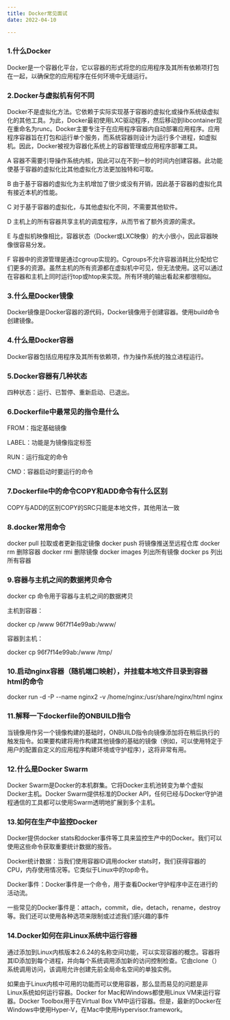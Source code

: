 ```yaml
---
title: Docker常见面试
date: 2022-04-10

---
```


### 1.什么Docker

Docker是一个容器化平台，它以容器的形式将您的应用程序及其所有依赖项打包在一起，以确保您的应用程序在任何环境中无缝运行。

### 2.Docker与虚拟机有何不同

Docker不是虚拟化方法。它依赖于实际实现基于容器的虚拟化或操作系统级虚拟化的其他工具。为此，Docker最初使用LXC驱动程序，然后移动到libcontainer现在重命名为runc。Docker主要专注于在应用程序容器内自动部署应用程序。应用程序容器旨在打包和运行单个服务，而系统容器则设计为运行多个进程，如虚拟机。因此，Docker被视为容器化系统上的容器管理或应用程序部署工具。

A 容器不需要引导操作系统内核，因此可以在不到一秒的时间内创建容器。此功能使基于容器的虚拟化比其他虚拟化方法更加独特和可取。

B 由于基于容器的虚拟化为主机增加了很少或没有开销，因此基于容器的虚拟化具有接近本机的性能。

C 对于基于容器的虚拟化，与其他虚拟化不同，不需要其他软件。

D 主机上的所有容器共享主机的调度程序，从而节省了额外资源的需求。

E 与虚拟机映像相比，容器状态（Docker或LXC映像）的大小很小，因此容器映像很容易分发。

F 容器中的资源管理是通过cgroup实现的。Cgroups不允许容器消耗比分配给它们更多的资源。虽然主机的所有资源都在虚拟机中可见，但无法使用。这可以通过在容器和主机上同时运行top或htop来实现。所有环境的输出看起来都很相似。

### 3.什么是Docker镜像

Docker镜像是Docker容器的源代码，Docker镜像用于创建容器。使用build命令创建镜像。

### 4.什么是Docker容器

Docker容器包括应用程序及其所有依赖项，作为操作系统的独立进程运行。

### 5.Docker容器有几种状态

四种状态：运行、已暂停、重新启动、已退出。

### 6.Dockerfile中最常见的指令是什么

FROM：指定基础镜像

LABEL：功能是为镜像指定标签

RUN：运行指定的命令

CMD：容器启动时要运行的命令

### 7.Dockerfile中的命令COPY和ADD命令有什么区别

COPY与ADD的区别COPY的SRC只能是本地文件，其他用法一致

### 8.docker常用命令

docker pull 拉取或者更新指定镜像
docker push 将镜像推送至远程仓库
docker rm 删除容器
docker rmi 删除镜像
docker images 列出所有镜像
docker ps 列出所有容器

### 9.容器与主机之间的数据拷贝命令

docker cp 命令用于容器与主机之间的数据拷贝

主机到容器：

docker cp /www 96f7f14e99ab:/www/

容器到主机：

docker cp 96f7f14e99ab:/www /tmp/

### 10.启动nginx容器（随机端口映射），并挂载本地文件目录到容器html的命令

docker run -d -P --name nginx2 -v /home/nginx:/usr/share/nginx/html nginx

### 11.解释一下dockerfile的ONBUILD指令

当镜像用作另一个镜像构建的基础时，ONBUILD指令向镜像添加将在稍后执行的触发指令。如果要构建将用作构建其他镜像的基础的镜像（例如，可以使用特定于用户的配置自定义的应用程序构建环境或守护程序），这将非常有用。

### 12.什么是Docker Swarm

Docker Swarm是Docker的本机群集。它将Docker主机池转变为单个虚拟Docker主机。Docker Swarm提供标准的Docker API，任何已经与Docker守护进程通信的工具都可以使用Swarm透明地扩展到多个主机。

### 13.如何在生产中监控Docker

Docker提供docker stats和docker事件等工具来监控生产中的Docker。我们可以使用这些命令获取重要统计数据的报告。

Docker统计数据：当我们使用容器ID调用docker stats时，我们获得容器的CPU，内存使用情况等。它类似于Linux中的top命令。

Docker事件：Docker事件是一个命令，用于查看Docker守护程序中正在进行的活动流。

一些常见的Docker事件是：attach，commit，die，detach，rename，destroy等。我们还可以使用各种选项来限制或过滤我们感兴趣的事件

### 14.Docker如何在非Linux系统中运行容器

通过添加到Linux内核版本2.6.24的名称空间功能，可以实现容器的概念。容器将其ID添加到每个进程，并向每个系统调用添加新的访问控制检查。它由clone（）系统调用访问，该调用允许创建先前全局命名空间的单独实例。

如果由于Linux内核中可用的功能而可以使用容器，那么显而易见的问题是非Linux系统如何运行容器。Docker for Mac和Windows都使用Linux VM来运行容器。Docker Toolbox用于在Virtual Box VM中运行容器。但是，最新的Docker在Windows中使用Hyper-V，在Mac中使用Hypervisor.framework。
